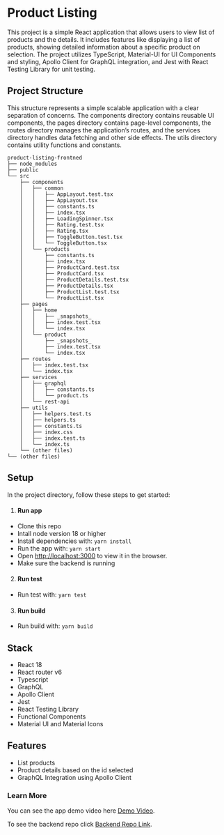 # Product Listing

This project is a simple React application that allows users to view list of products and the details. It includes features like displaying a list of products, showing detailed information about a specific product on selection. The project utilizes TypeScript, Material-UI for UI Components and styling, Apollo Client for GraphQL integration, and Jest with React Testing Library for unit testing.

## Project Structure

This structure represents a simple scalable application with a clear separation of concerns. The components directory contains reusable UI components, the pages directory contains page-level components, the routes directory manages the application’s routes, and the services directory handles data fetching and other side effects. The utils directory contains utility functions and constants.

```
product-listing-frontned
├── node_modules
├── public
└── src
    ├── components
    │   ├── common
    │   │   ├── AppLayout.test.tsx
    │   │   ├── AppLayout.tsx
    │   │   ├── constants.ts
    │   │   ├── index.tsx
    │   │   ├── LoadingSpinner.tsx
    │   │   ├── Rating.test.tsx
    │   │   ├── Rating.tsx
    │   │   ├── ToggleButton.test.tsx
    │   │   └── ToggleButton.tsx
    │   └── products
    │       ├── constants.ts
    │       ├── index.tsx
    │       ├── ProductCard.test.tsx
    │       ├── ProductCard.tsx
    │       ├── ProductDetails.test.tsx
    │       ├── ProductDetails.tsx
    │       ├── ProductList.test.tsx
    │       └── ProductList.tsx
    ├── pages
    │   ├── home
    │   │   ├── _snapshots_
    │   │   ├── index.test.tsx
    │   │   └── index.tsx
    │   └── product
    │       ├── _snapshots_
    │       ├── index.test.tsx
    │       └── index.tsx
    ├── routes
    │   ├── index.test.tsx
    │   └── index.tsx
    ├── services
    │   ├── graphql
    │   │   ├── constants.ts
    │   │   └── product.ts
    │   └── rest-api
    ├── utils
    │   ├── helpers.test.ts
    │   ├── helpers.ts
    │   ├── constants.ts
    │   ├── index.css
    │   ├── index.test.ts
    │   └── index.ts
    └── (other files)
└── (other files)
```

## Setup

In the project directory, follow these steps to get started:

1. #### Run app

- Clone this repo
- Intall node version 18 or higher
- Install dependencies with: `yarn install`
- Run the app with: `yarn start`
- Open [http://localhost:3000](http://localhost:3000) to view it in the browser.
- Make sure the backend is running

2. #### Run test

- Run test with: `yarn test`

3. #### Run build

- Run build with: `yarn build`

## Stack

- React 18
- React router v6
- Typescript
- GraphQL
- Apollo Client
- Jest
- React Testing Library
- Functional Components
- Material UI and Material Icons

## Features

- List products
- Product details based on the id selected
- GraphQL Integration using Apollo Client

### Learn More

You can see the app demo video here [Demo Video](https://vimeo.com/897948817/59a8128e0e).

To see the backend repo click [Backend Repo Link](https://reactjs.org/).
